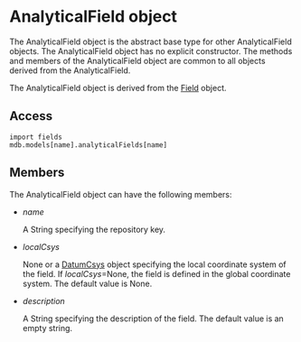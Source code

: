 # AnalyticalField object

The AnalyticalField object is the abstract base type for other AnalyticalField objects. The AnalyticalField object has no explicit constructor. The methods and members of the AnalyticalField object are common to all objects derived from the AnalyticalField.

The AnalyticalField object is derived from the [Field](https://help.3ds.com/2022/english/DSSIMULIA_Established/SIMACAEKERRefMap/simaker-c-fieldpyc.htm?ContextScope=all) object.

## Access

```
import fields
mdb.models[name].analyticalFields[name]
```

## Members

The AnalyticalField object can have the following members:

- *name*

  A String specifying the repository key.

- *localCsys*

  None or a [DatumCsys](https://help.3ds.com/2022/english/DSSIMULIA_Established/SIMACAEKERRefMap/simaker-c-datumcsyspyc.htm?ContextScope=all) object specifying the local coordinate system of the field. If *localCsys*=None, the field is defined in the global coordinate system. The default value is None.

- *description*

  A String specifying the description of the field. The default value is an empty string.